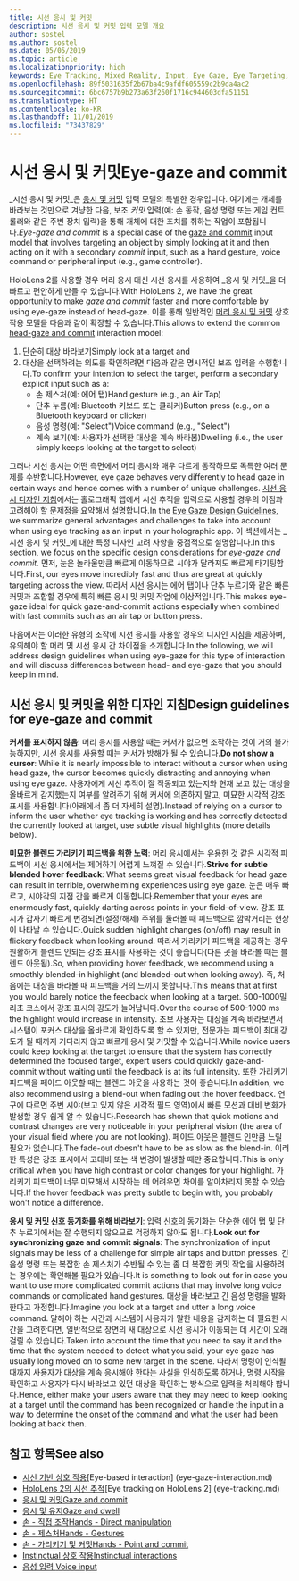 ```yaml
---
title: 시선 응시 및 커밋
description: 시선 응시 및 커밋 입력 모델 개요
author: sostel
ms.author: sostel
ms.date: 05/05/2019
ms.topic: article
ms.localizationpriority: high
keywords: Eye Tracking, Mixed Reality, Input, Eye Gaze, Eye Targeting, HoloLens 2, Eye-based Selection
ms.openlocfilehash: 89f5031635f2b67ba4c9afdf605559c2b9da4ac2
ms.sourcegitcommit: 6bc6757b9b273a63f260f1716c944603dfa51151
ms.translationtype: HT
ms.contentlocale: ko-KR
ms.lasthandoff: 11/01/2019
ms.locfileid: "73437829"
---
```

# <a name="eye-gaze-and-commit"></a><span data-ttu-id="f7dc5-104">시선 응시 및 커밋</span><span class="sxs-lookup"><span data-stu-id="f7dc5-104">Eye-gaze and commit</span></span>
<span data-ttu-id="f7dc5-105">_시선 응시 및 커밋_은 [응시 및 커밋](gaze-and-commit.md) 입력 모델의 특별한 경우입니다. 여기에는 개체를 바라보는 것만으로 겨냥한 다음, 보조 _커밋_ 입력(예: 손 동작, 음성 명령 또는 게임 컨트롤러와 같은 주변 장치 입력)을 통해 개체에 대한 조치를 취하는 작업이 포함됩니다.</span><span class="sxs-lookup"><span data-stu-id="f7dc5-105">_Eye-gaze and commit_ is a special case of the [gaze and commit](gaze-and-commit.md) input model that involves targeting an object by simply looking at it and then acting on it with a secondary _commit_ input, such as a hand gesture, voice command or peripheral input (e.g., game controller).</span></span> 

<span data-ttu-id="f7dc5-106">HoloLens 2를 사용할 경우 머리 응시 대신 시선 응시를 사용하여 _응시 및 커밋_을 더 빠르고 편안하게 만들 수 있습니다.</span><span class="sxs-lookup"><span data-stu-id="f7dc5-106">With HoloLens 2, we have the great opportunity to make _gaze and commit_ faster and more comfortable by using eye-gaze instead of head-gaze.</span></span> <span data-ttu-id="f7dc5-107">이를 통해 일반적인 [머리 응시 및 커밋](gaze-and-commit.md) 상호 작용 모델을 다음과 같이 확장할 수 있습니다.</span><span class="sxs-lookup"><span data-stu-id="f7dc5-107">This allows to extend the common [head-gaze and commit](gaze-and-commit.md) interaction model:</span></span> 
1. <span data-ttu-id="f7dc5-108">단순히 대상 바라보기</span><span class="sxs-lookup"><span data-stu-id="f7dc5-108">Simply look at a target and</span></span> 
2. <span data-ttu-id="f7dc5-109">대상을 선택하려는 의도를 확인하려면 다음과 같은 명시적인 보조 입력을 수행합니다.</span><span class="sxs-lookup"><span data-stu-id="f7dc5-109">To confirm your intention to select the target, perform a secondary explicit input such as a:</span></span>  
   - <span data-ttu-id="f7dc5-110">손 제스처(예: 에어 탭)</span><span class="sxs-lookup"><span data-stu-id="f7dc5-110">Hand gesture (e.g., an Air Tap)</span></span>
   - <span data-ttu-id="f7dc5-111">단추 누름(예: Bluetooth 키보드 또는 클리커)</span><span class="sxs-lookup"><span data-stu-id="f7dc5-111">Button press (e.g., on a Bluetooth keyboard or clicker)</span></span>
   - <span data-ttu-id="f7dc5-112">음성 명령(예: "Select")</span><span class="sxs-lookup"><span data-stu-id="f7dc5-112">Voice command (e.g., "Select")</span></span>
   - <span data-ttu-id="f7dc5-113">계속 보기(예: 사용자가 선택한 대상을 계속 바라봄)</span><span class="sxs-lookup"><span data-stu-id="f7dc5-113">Dwelling (i.e., the user simply keeps looking at the target to select)</span></span>

<span data-ttu-id="f7dc5-114">그러나 시선 응시는 어떤 측면에서 머리 응시와 매우 다르게 동작하므로 독특한 여러 문제를 수반합니다.</span><span class="sxs-lookup"><span data-stu-id="f7dc5-114">However, eye gaze behaves very differently to head gaze in certain ways and hence comes with a number of unique challenges.</span></span> <span data-ttu-id="f7dc5-115">[시선 응시 디자인 지침](eye-tracking.md)에서는 홀로그래픽 앱에서 시선 추적을 입력으로 사용할 경우의 이점과 고려해야 할 문제점을 요약해서 설명합니다.</span><span class="sxs-lookup"><span data-stu-id="f7dc5-115">In the [Eye Gaze Design Guidelines](eye-tracking.md), we summarize general advantages and challenges to take into account when using eye tracking as an input in your holographic app.</span></span> <span data-ttu-id="f7dc5-116">이 섹션에서는 _시선 응시 및 커밋_에 대한 특정 디자인 고려 사항을 중점적으로 설명합니다.</span><span class="sxs-lookup"><span data-stu-id="f7dc5-116">In this section, we focus on the specific design considerations for _eye-gaze and commit_.</span></span>
<span data-ttu-id="f7dc5-117">먼저, 눈은 놀라울만큼 빠르게 이동하므로 시야가 달라져도 빠르게 타기팅합니다.</span><span class="sxs-lookup"><span data-stu-id="f7dc5-117">First, our eyes move incredibly fast and thus are great at quickly targeting across the view.</span></span> <span data-ttu-id="f7dc5-118">따라서 시선 응시는 에어 탭이나 단추 누르기와 같은 빠른 커밋과 조합할 경우에 특히 빠른 응시 및 커밋 작업에 이상적입니다.</span><span class="sxs-lookup"><span data-stu-id="f7dc5-118">This makes eye-gaze ideal for quick gaze-and-commit actions especially when combined with fast commits such as an air tap or button press.</span></span>
   
<span data-ttu-id="f7dc5-119">다음에서는 이러한 유형의 조작에 시선 응시를 사용할 경우의 디자인 지침을 제공하며, 유의해야 할 머리 및 시선 응시 간 차이점을 소개합니다.</span><span class="sxs-lookup"><span data-stu-id="f7dc5-119">In the following, we will address design guidelines when using eye-gaze for this type of interaction and will discuss differences between head- and eye-gaze that you should keep in mind.</span></span>

## <a name="design-guidelines-for-eye-gaze-and-commit"></a><span data-ttu-id="f7dc5-120">시선 응시 및 커밋을 위한 디자인 지침</span><span class="sxs-lookup"><span data-stu-id="f7dc5-120">Design guidelines for eye-gaze and commit</span></span>

<span data-ttu-id="f7dc5-121">**커서를 표시하지 않음**: 머리 응시를 사용할 때는 커서가 없으면 조작하는 것이 거의 불가능하지만, 시선 응시를 사용할 때는 커서가 방해가 될 수 있습니다.</span><span class="sxs-lookup"><span data-stu-id="f7dc5-121">**Do not show a cursor**: While it is nearly impossible to interact without a cursor when using head gaze, the cursor becomes quickly distracting and annoying when using eye gaze.</span></span> <span data-ttu-id="f7dc5-122">사용자에게 시선 추적이 잘 작동되고 있는지와 현재 보고 있는 대상을 올바르게 감지했는지 여부를 알려주기 위해 커서에 의존하지 말고, 미묘한 시각적 강조 표시를 사용합니다(아래에서 좀 더 자세히 설명).</span><span class="sxs-lookup"><span data-stu-id="f7dc5-122">Instead of relying on a cursor to inform the user whether eye tracking is working and has correctly detected the currently looked at target, use subtle visual highlights (more details below).</span></span>

<span data-ttu-id="f7dc5-123">**미묘한 블렌드 가리키기 피드백을 위한 노력**: 머리 응시에서는 유용한 것 같은 시각적 피드백이 시선 응시에서는 제어하기 어렵게 느껴질 수 있습니다.</span><span class="sxs-lookup"><span data-stu-id="f7dc5-123">**Strive for subtle blended hover feedback**: What seems great visual feedback for head gaze can result in terrible, overwhelming experiences using eye gaze.</span></span> <span data-ttu-id="f7dc5-124">눈은 매우 빠르고, 시야각의 지점 간을 빠르게 이동합니다.</span><span class="sxs-lookup"><span data-stu-id="f7dc5-124">Remember that your eyes are enormously fast, quickly darting across points in your field-of-view.</span></span> <span data-ttu-id="f7dc5-125">강조 표시가 갑자기 빠르게 변경되면(설정/해제) 주위를 둘러볼 때 피드백으로 깜박거리는 현상이 나타날 수 있습니다.</span><span class="sxs-lookup"><span data-stu-id="f7dc5-125">Quick sudden highlight changes (on/off) may result in flickery feedback when looking around.</span></span> <span data-ttu-id="f7dc5-126">따라서 가리키기 피드백을 제공하는 경우 원활하게 블렌드 인되는 강조 표시를 사용하는 것이 좋습니다(다른 곳을 바라볼 때는 블렌드 아웃됨).</span><span class="sxs-lookup"><span data-stu-id="f7dc5-126">So, when providing hover feedback, we recommend using a smoothly blended-in highlight (and blended-out when looking away).</span></span> <span data-ttu-id="f7dc5-127">즉, 처음에는 대상을 바라볼 때 피드백을 거의 느끼지 못합니다.</span><span class="sxs-lookup"><span data-stu-id="f7dc5-127">This means that at first you would barely notice the feedback when looking at a target.</span></span> <span data-ttu-id="f7dc5-128">500-1000밀리초 코스에서 강조 표시의 강도가 늘어납니다.</span><span class="sxs-lookup"><span data-stu-id="f7dc5-128">Over the course of 500-1000 ms the highlight would increase in intensity.</span></span> <span data-ttu-id="f7dc5-129">초보 사용자는 대상을 계속 바라보면서 시스템이 포커스 대상을 올바르게 확인하도록 할 수 있지만, 전문가는 피드백이 최대 강도가 될 때까지 기다리지 않고 빠르게 응시 및 커밋할 수 있습니다.</span><span class="sxs-lookup"><span data-stu-id="f7dc5-129">While novice users could keep looking at the target to ensure that the system has correctly determined the focused target, expert users could quickly gaze-and-commit without waiting until the feedback is at its full intensity.</span></span> <span data-ttu-id="f7dc5-130">또한 가리키기 피드백을 페이드 아웃할 때는 블렌드 아웃을 사용하는 것이 좋습니다.</span><span class="sxs-lookup"><span data-stu-id="f7dc5-130">In addition, we also recommend using a blend-out when fading out the hover feedback.</span></span> <span data-ttu-id="f7dc5-131">연구에 따르면 주변 시야(보고 있지 않은 시각적 필드 영역)에서 빠른 모션과 대비 변화가 발생할 경우 쉽게 알 수 있습니다.</span><span class="sxs-lookup"><span data-stu-id="f7dc5-131">Research has shown that quick motions and contrast changes are very noticeable in your peripheral vision (the area of your visual field where you are not looking).</span></span>
<span data-ttu-id="f7dc5-132">페이드 아웃은 블렌드 인만큼 느릴 필요가 없습니다.</span><span class="sxs-lookup"><span data-stu-id="f7dc5-132">The fade-out doesn't have to be as slow as the blend-in.</span></span> <span data-ttu-id="f7dc5-133">이러한 특성은 강조 표시에서 고대비 또는 색 변경이 발생할 때만 중요합니다.</span><span class="sxs-lookup"><span data-stu-id="f7dc5-133">This is only critical when you have high contrast or color changes for your highlight.</span></span> <span data-ttu-id="f7dc5-134">가리키기 피드백이 너무 미묘해서 시작하는 데 어려우면 차이를 알아차리지 못할 수 있습니다.</span><span class="sxs-lookup"><span data-stu-id="f7dc5-134">If the hover feedback was pretty subtle to begin with, you probably won't notice a difference.</span></span>

<span data-ttu-id="f7dc5-135">**응시 및 커밋 신호 동기화를 위해 바라보기**: 입력 신호의 동기화는 단순한 에어 탭 및 단추 누르기에서는 잘 수행되지 않으므로 걱정하지 않아도 됩니다.</span><span class="sxs-lookup"><span data-stu-id="f7dc5-135">**Look out for synchronizing gaze and commit signals**: The synchronization of input signals may be less of a challenge for simple air taps and button presses.</span></span> <span data-ttu-id="f7dc5-136">긴 음성 명령 또는 복잡한 손 제스처가 수반될 수 있는 좀 더 복잡한 커밋 작업을 사용하려는 경우에는 확인해볼 필요가 있습니다.</span><span class="sxs-lookup"><span data-stu-id="f7dc5-136">It is something to look out for in case you want to use more complicated commit actions that may involve long voice commands or complicated hand gestures.</span></span> <span data-ttu-id="f7dc5-137">대상을 바라보고 긴 음성 명령을 발화한다고 가정합니다.</span><span class="sxs-lookup"><span data-stu-id="f7dc5-137">Imagine you look at a target and utter a long voice command.</span></span> <span data-ttu-id="f7dc5-138">말해야 하는 시간과 시스템이 사용자가 말한 내용을 감지하는 데 필요한 시간을 고려한다면, 일반적으로 장면의 새 대상으로 시선 응시가 이동되는 데 시간이 오래 걸릴 수 있습니다.</span><span class="sxs-lookup"><span data-stu-id="f7dc5-138">Taken into account the time that you need to say it and the time that the system needed to detect what you said, your eye gaze has usually long moved on to some new target in the scene.</span></span> <span data-ttu-id="f7dc5-139">따라서 명령이 인식될 때까지 사용자가 대상을 계속 응시해야 한다는 사실을 인식하도록 하거나, 명령 시작을 확인하고 사용자가 다시 바라보고 있던 대상을 확인하는 방식으로 입력을 처리해야 합니다.</span><span class="sxs-lookup"><span data-stu-id="f7dc5-139">Hence, either make your users aware that they may need to keep looking at a target until the command has been recognized or handle the input in a way to determine the onset of the command and what the user had been looking at back then.</span></span>

## <a name="see-also"></a><span data-ttu-id="f7dc5-140">참고 항목</span><span class="sxs-lookup"><span data-stu-id="f7dc5-140">See also</span></span>
* <span data-ttu-id="f7dc5-141">[시선 기반 상호 작용](eye-gaze-interaction.md)</span><span class="sxs-lookup"><span data-stu-id="f7dc5-141">[Eye-based interaction] (eye-gaze-interaction.md)</span></span>
* <span data-ttu-id="f7dc5-142">[HoloLens 2의 시선 추적](eye-tracking.md)</span><span class="sxs-lookup"><span data-stu-id="f7dc5-142">[Eye tracking on HoloLens 2] (eye-tracking.md)</span></span>
* [<span data-ttu-id="f7dc5-143">응시 및 커밋</span><span class="sxs-lookup"><span data-stu-id="f7dc5-143">Gaze and commit</span></span>](gaze-and-commit.md)
* [<span data-ttu-id="f7dc5-144">응시 및 유지</span><span class="sxs-lookup"><span data-stu-id="f7dc5-144">Gaze and dwell</span></span>](gaze-and-dwell.md)
* [<span data-ttu-id="f7dc5-145">손 - 직접 조작</span><span class="sxs-lookup"><span data-stu-id="f7dc5-145">Hands - Direct manipulation</span></span>](direct-manipulation.md)
* [<span data-ttu-id="f7dc5-146">손 - 제스처</span><span class="sxs-lookup"><span data-stu-id="f7dc5-146">Hands - Gestures</span></span>](gaze-and-commit.md#composite-gestures)
* [<span data-ttu-id="f7dc5-147">손 - 가리키기 및 커밋</span><span class="sxs-lookup"><span data-stu-id="f7dc5-147">Hands - Point and commit</span></span>](point-and-commit.md)
* [<span data-ttu-id="f7dc5-148">Instinctual 상호 작용</span><span class="sxs-lookup"><span data-stu-id="f7dc5-148">Instinctual interactions</span></span>](interaction-fundamentals.md)
* [<span data-ttu-id="f7dc5-149">음성 입력 </span><span class="sxs-lookup"><span data-stu-id="f7dc5-149">Voice input</span></span>](voice-input.md)
